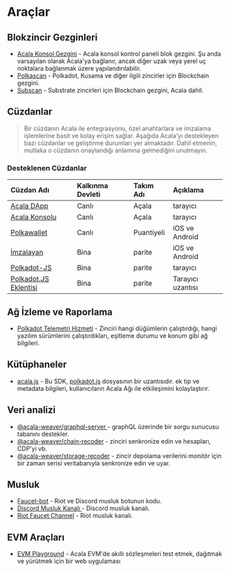 # Araçlar

## Blokzincir Gezginleri

* [Acala Konsol Gezgini](https://console.acala.network/#/explorer) - Acala konsol kontrol paneli blok gezgini. Şu anda varsayılan olarak Acala'ya bağlanır, ancak diğer uzak veya yerel uç noktalara bağlanmak üzere yapılandırılabilir.
* [Polkascan](https://polkascan.io/) - Polkadot, Kusama ve diğer ilgili zincirler için Blockchain gezgini.
* [Subscan](https://subscan.io/) - Substrate zincirleri için Blockchain gezgini, Acala dahil.

## Cüzdanlar

> Bir cüzdanın Acala ile entegrasyonu, özel anahtarlara ve imzalama işlemlerine basit ve kolay erişim sağlar. Aşağıda Acala'yı destekleyen bazı cüzdanlar ve geliştirme durumları yer almaktadır. Dahil etmenin, mutlaka o cüzdanın onaylandığı anlamına gelmediğini unutmayın.

### Desteklenen Cüzdanlar

| Cüzdan Adı | Kalkınma Devleti | Takım Adı | Açıklama |
| :--- | :--- | :--- | :--- |
| [Acala DApp](https://apps.acala.network/) | Canlı | Açala | tarayıcı |
| [Acala Konsolu](https://console.acala.network/) | Canlı | Açala | tarayıcı |
| [Polkawallet](https://polkawallet.io/) | Canlı | Puantiyeli | iOS ve Android |
| [İmzalayan](https://www.parity.io/signer/) | Bina | parite | iOS ve Android |
| [Polkadot-JS](https://polkadot.js.org/apps/#/accounts) | Bina | parite | tarayıcı |
| [Polkadot.JS Eklentisi](https://github.com/polkadot-js/extension) | Bina | parite | Tarayıcı uzantısı |

## Ağ İzleme ve Raporlama

* [Polkadot Telemetri Hizmeti](https://telemetry.polkadot.io/) - Zinciri hangi düğümlerin çalıştırdığı, hangi yazılım sürümlerini çalıştırdıkları, eşitleme durumu ve konum gibi ağ bilgileri.

## Kütüphaneler

* [acala.js](https://github.com/AcalaNetwork/acala.js) - Bu SDK, [polkadot.js](https://github.com/polkadot-js/api) dosyasının bir uzantısıdır. ek tip ve metadata bilgileri, kullanıcıların Acala Ağı ile etkileşimini kolaylaştırır.

## Veri analizi

* [@acala-weaver/graphql-server ](https://github.com/AcalaNetwork/chain-sync-server/tree/master/packages/graphql-server)- graphQL üzerinde bir sorgu sunucusu tabanını destekler.
* [@acala-weaver/chain-recoder](https://github.com/AcalaNetwork/chain-sync-server/tree/master/packages/chain-recoder) - zinciri senkronize edin ve hesapları, CDP'yi vb.
* [@acala-weaver/storage-recoder](https://github.com/AcalaNetwork/chain-sync-server/tree/master/packages/storage-recoder) - zincir depolama verilerini monitör için bir zaman serisi veritabanıyla senkronize edin ve uyar.

## Musluk

* [Faucet-bot](https://github.com/AcalaNetwork/faucet-bot) - Riot ve Discord musluk botunun kodu.
* [Discord Musluk Kanalı ](https://discord.gg/V8XgJ5)- Discord musluk kanalı.
* [Riot Faucet Channel](https://riot.im/app/#/room/#acala-faucet:matrix.org) - Riot musluk kanalı.

## EVM Araçları

* [EVM Playground](https://evm.acala.network) - Acala EVM'de akıllı sözleşmeleri test etmek, dağıtmak ve yürütmek için bir web uygulaması
